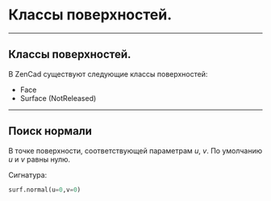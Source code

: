 # Классы поверхностей.

-----------------
## Классы поверхностей.
В ZenCad существуют следующие классы поверхностей:

* Face 
* Surface (NotReleased)

--------------------
## Поиск нормали
В точке поверхности, соответствующей параметрам _u_, _v_. По умолчанию _u_ и _v_ равны нулю.

Сигнатура:
```python
surf.normal(u=0,v=0)
```

